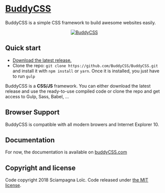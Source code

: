 # [BuddyCSS](http://buddycss.com/)

BuddyCSS is a simple CSS framework to build awesome websites easily.


<p align="center"><a href="http://buddycss.com/"><img src="http://buddycss.com/images/logo-buddy-color.png" alt="BuddyCSS" style="max-width:100%;" /></a></p>


## Quick start

- [Download the latest release.](http://buddycss.com/downloads/buddycss-1.0.0-build.zip)
- Clone the repo: `git clone https://github.com/BuddyCSS/BuddyCSS.git` and install it with `npm install` or `yarn`. Once it is installed, you just have to run `gulp`

BuddyCSS is a **CSS/JS** framework. You can either download the latest release and use the ready-to-use compiled code or clone the repo and get access to Gulp, Sass, Babel, ...



## Browser Support

BuddyCSS is compatible with all modern browers and Internet Explorer 10.



## Documentation

For now, the documentation is available on [buddyCSS.com](http://buddycss.com/)



## Copyright and license

Code copyright 2018 Sciampagna Loïc. Code released under [the MIT license](https://github.com/BuddyCSS/BuddyCSS/blob/master/LICENSE).
